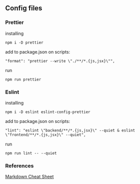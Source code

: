 ## Config files

### Prettier 

installing
```
npm i -D prettier 
```

add to package.json on scripts: 

```
"format": "prettier --write \"./**/*.{js,jsx}\"",
```

run
```
npm run prettier
```

### Eslint

installing
```
npm i -D eslint eslint-config-prettier
```

add to package.json on scripts: 

```
"lint": "eslint \"backend/**/*.{js,jsx}\" --quiet & eslint \"frontend/**/*.{js,jsx}\" --quiet",
```

run
```
npm run lint -- --quiet
```

### References 

[Markdown Cheat Sheet](https://www.markdownguide.org/cheat-sheet/)